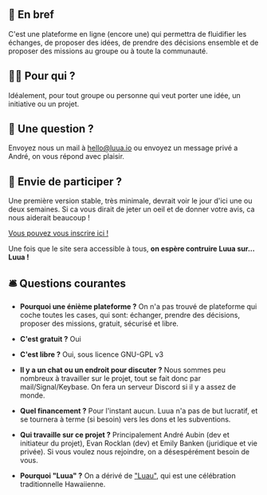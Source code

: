 
## 💃 En bref

C'est une plateforme en ligne (encore une) qui permettra de fluidifier les échanges, de proposer des idées, de prendre des décisions ensemble et de proposer des missions au groupe ou à toute la communauté.

## 🧙🏼‍ Pour qui ?

Idéalement, pour tout groupe ou personne qui veut porter une idée, un initiative ou un projet.


## 🤔 Une question ?

Envoyez nous un mail à [hello@luua.io](mailto:hello@luua.io) ou envoyez un message privé a André, on vous répond avec plaisir.

## 👋 Envie de participer ?

Une première version stable, très minimale, devrait voir le jour d'ici une ou deux semaines. Si ca vous dirait de jeter un oeil et de donner votre avis, ca nous aiderait beaucoup !

[Vous pouvez vous inscrire ici !](https://forms.gle/SNkUNi7MSMoELBwQ9)

Une fois que le site sera accessible à tous, **on espère contruire Luua sur... Luua !**

## 🛎 Questions courantes

- **Pourquoi une énième plateforme ?**
On n'a pas trouvé de plateforme qui coche toutes les cases, qui sont: échanger, prendre des décisions, proposer des missions, gratuit, sécurisé et libre.

- **C'est gratuit ?**
Oui

- **C'est libre ?**
Oui, sous licence GNU-GPL v3

- **Il y a un chat ou un endroit pour discuter ?**
Nous sommes peu nombreux à travailler sur le projet, tout se fait donc par mail/Signal/Keybase.
On fera un serveur Discord si il y a assez de monde.

- **Quel financement ?**
Pour l'instant aucun. Luua n'a pas de but lucratif, et se tournera à terme (si besoin) vers les dons et les subventions.

- **Qui travaille sur ce projet ?**
Principalement André Aubin (dev et initiateur du projet), Evan Rocklan (dev) et Emily Banken (juridique et vie privée). Si vous voulez nous rejoindre, on a désespérément besoin de vous.

- **Pourquoi "Luua" ?**
On a dérivé de ["Luau"](https://youtu.be/r3JAM1nuNAk?t=20), qui est une célébration traditionnelle Hawaiienne.
